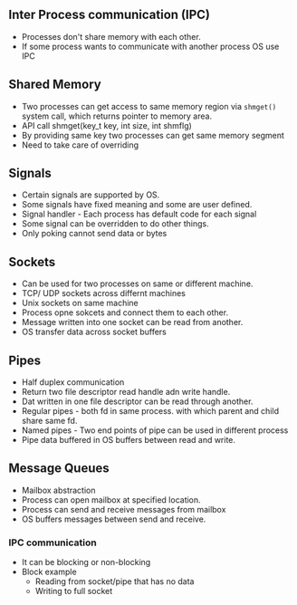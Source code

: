 ## Inter Process communication (IPC)
* Processes don't share memory with each other.
* If some process wants to communicate with another process OS use IPC

## Shared Memory
* Two processes can get access to same memory region via `shmget()` system call, which returns pointer to memory area.
* API call shmget(key_t key, int size, int shmflg)
* By providing same key two processes can get same memory segment
* Need to take care of overriding

## Signals
* Certain signals are supported by OS.
* Some signals have fixed meaning and some are user defined.
* Signal handler - Each process has default code for each signal
* Some signal can be overridden to do other things.
* Only poking cannot send data or bytes

## Sockets
* Can be used for two processes on same or different machine.
* TCP/ UDP sockets across differnt machines
* Unix sockets on same machine
* Process opne sokcets and connect them to each other.
* Message written into one socket can be read from another.
* OS transfer data across socket buffers

## Pipes
* Half duplex communication
* Return two file descriptor read handle adn write handle.
* Dat written in one file descriptor can be read through another.
* Regular pipes - both fd in same process. with which parent and child share same fd.
* Named pipes - Two end points of pipe can be used in different process
* Pipe data buffered in OS buffers between read and write.


## Message Queues
* Mailbox abstraction
* Process can open mailbox at specified location.
* Process can send and receive messages from mailbox
* OS buffers messages between send and receive.


### IPC communication
* It can be blocking or non-blocking
* Block example
    * Reading from socket/pipe that has no data
    * Writing to full socket
